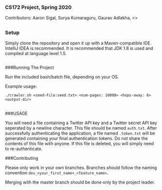 ### CS172 Project, Spring 2020

Contributors: Aaron Sigal, Surya Kumaraguru, Gaurav Adlakha, <>

##

### Setup

Simply clone the repository and open it up with a Maven-compatible IDE. IntelliJ IDEA is recommended. It is recommended 
that JDK 1.8 is used and compiled at language level 1.5.

##

###Running The Project

Run the included bash/batch file, depending on your OS.

Example usage:

`./crawler.sh <seed-File:seed.txt> <num-pages: 10000> <hops-away: 6> <output-dir>`

##

###USAGE

You will need a file containing a Twitter API key and a Twitter secret API key seperated by a newline character. This 
file should be named `auth.txt`. After successfully authenticating the application, a file named `.token.txt` will
be generated containing your final authentication tokens. Do not share the contents of this file with anyone. If this file
is deleted, you will simply need to re-authenticate.

###Contributing

Please only work in your own branches. Branches should follow the naming convention `dev_<your_first_name>_<feature_name>`.

Merging with the master branch should be done only by the project leader.
